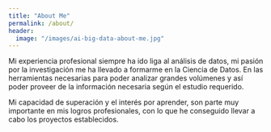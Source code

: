 ```yaml
---
title: "About Me"
permalink: /about/
header:
  image: "/images/ai-big-data-about-me.jpg"
---
```


Mi experiencia profesional siempre ha ido liga al análisis de datos, mi pasión por la investigación me ha llevado a formarme en la Ciencia de Datos.
En las herramientas necesarias para poder analizar grandes volúmenes y así poder proveer de la información necesaria según el estudio requerido.

Mi capacidad de superación y el interés por aprender, son parte muy importante en mis logros profesionales, con lo que he conseguido llevar a cabo los proyectos establecidos.
